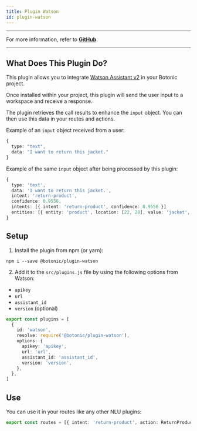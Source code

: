 ```yaml
---
title: Plugin Watson
id: plugin-watson
---
```


---

For more information, refer to **[GitHub](https://github.com/hubtype/botonic/tree/master/packages/botonic-plugin-watson)**.

---

## What Does This Plugin Do?

This plugin allows you to integrate [Watson Assistant v2](https://cloud.ibm.com/apidocs/assistant/assistant-v2) in your Botonic project.

Once installed within your project, this plugin will send the user input to a workspace and receive a response.

The plugin retrieves the call results to enhance the `input` object. You can then use this data in your routes and actions.

Example of an `input` object received from a user:

```typescript
{
  type: "text",
  data: "I want to return this jacket."
}
```

Example of the same `input` object after being processed by this plugin:

```typescript
{
  type: 'text',
  data: 'I want to return this jacket.',
  intent: 'return-product',
  confidence: 0.9556,
  intents: [{ intent: 'return-product', confidence: 0.9556 }]
  entities: [{ entity: 'product', location: [22, 28], value: 'jacket', confidence: 1 }],
}
```

## Setup

1. Install the plugin from npm (or yarn):

```
npm i --save @botonic/plugin-watson
```

2. Add it to the `src/plugins.js` file by using the following options from Watson:

- `apikey`
- `url`
- `assistant_id`
- `version` (optional)

```typescript
export const plugins = [
  {
    id: 'watson',
    resolve: require('@botonic/plugin-watson'),
    options: {
      apikey: 'apikey',
      url: 'url',
      assistant_id: 'assistant_id',
      version: 'version',
    },
  },
]
```

## Use

You can use it in your routes like any other NLU plugins:

```typescript
export const routes = [{ intent: 'return-product', action: ReturnProduct }]
```
